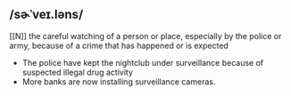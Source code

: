 ## /sɚˈveɪ.ləns/ 
[[N]]
the careful watching of a person or place, especially by the police or army, because of a crime that has happened or is expected

- The police have kept the nightclub under surveillance because of suspected illegal drug activity
- More banks are now installing surveillance cameras.